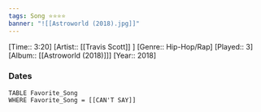 ```yaml
---
tags: Song ⭐⭐⭐⭐ 
banner: "![[Astroworld (2018).jpg]]"
---
```

[Time:: 3:20]
[Artist:: [[Travis Scott]] ]
[Genre:: Hip-Hop/Rap]
[Played:: 3]
[Album:: [[Astroworld (2018)]]]
[Year:: 2018]
### Dates
````dataview
TABLE Favorite_Song
WHERE Favorite_Song = [[CAN'T SAY]]
````